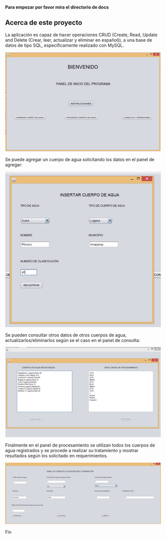 **Para empezar por favor mira el directorio de docs**

## Acerca de este proyecto

La aplicación es capaz de hacer operaciones CRUD (Create, Read, Update and Delete (Crear, leer, actualizar y eliminar en español)), a una base de datos de tipo SQL, específicamente realizado con MySQL.

![**PANEL DE BIENVENIDA**](https://github.com/juansedev2/Reto-4-MisionTIC/blob/master/docs/Capturas/Captura1.PNG)

Se puede agregar un cuerpo de agua solicitando los datos en el panel de agregar: 

![**PANEL DEL AGREGAR**](https://github.com/juansedev2/Reto-4-MisionTIC/blob/master/docs/Capturas/Captura2.PNG)

Se pueden consultar otros datos de otros cuerpos de agua, actualizarlos/eliminarlos según se el caso en el panel de consulta:

![**PANEL DEL CONSULTA**](https://github.com/juansedev2/Reto-4-MisionTIC/blob/master/docs/Capturas/Captura3.PNG)


Finalmente en el panel de procesamiento se utilizan todos los cuerpos de agua registrados y se procede a realizar su tratamiento y mostrar resultados según los solicitado en requerimientos.

![**PANEL DEL PROCESAMIENTO**](https://github.com/juansedev2/Reto-4-MisionTIC/blob/master/docs/Capturas/Captura4.PNG)


Fin

